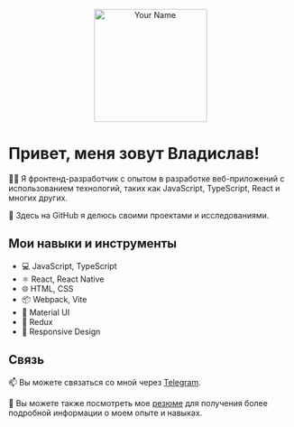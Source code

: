 <p align="center">
  <img src="your-profile-image.jpg" width="200" height="200" alt="Your Name">
</p>

# Привет, меня зовут Владислав!

👨‍💻 Я фронтенд-разработчик с опытом в разработке веб-приложений с использованием технологий, таких как JavaScript, TypeScript, React и многих других.

🚀 Здесь на GitHub я делюсь своими проектами и исследованиями.

## Мои навыки и инструменты

- 💻 JavaScript, TypeScript
- ⚛️ React, React Native
- 🌐 HTML, CSS
- 📦 Webpack, Vite
- 🎨 Material UI
- 🚀 Redux
- 📱 Responsive Design

## Связь

📫 Вы можете связаться со мной через [Telegram](https://t.me/Siv0k).


📄 Вы можете также посмотреть мое [резюме](..........) для получения более подробной информации о моем опыте и навыках.


